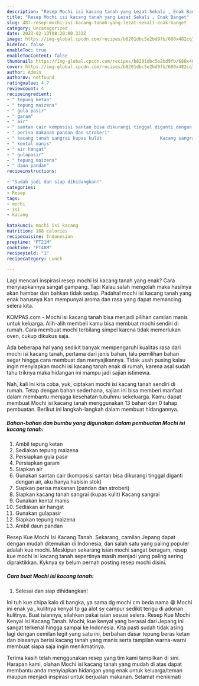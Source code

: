```yaml
---
description: "Resep Mochi isi kacang tanah yang Lezat Sekali , Enak Banget"
title: "Resep Mochi isi kacang tanah yang Lezat Sekali , Enak Banget"
slug: 487-resep-mochi-isi-kacang-tanah-yang-lezat-sekali-enak-banget
category: Uncategorized
date: 2023-02-13T08:20:00.333Z
image: https://img-global.cpcdn.com/recipes/b8201dbc5e2bd9fb/680x482cq70/mochi-isi-kacang-tanah-foto-resep-utama.jpg
hideToc: false
enableToc: true
enableTocContent: false
thumbnail: https://img-global.cpcdn.com/recipes/b8201dbc5e2bd9fb/680x482cq70/mochi-isi-kacang-tanah-foto-resep-utama.jpg
cover: https://img-global.cpcdn.com/recipes/b8201dbc5e2bd9fb/680x482cq70/mochi-isi-kacang-tanah-foto-resep-utama.jpg
author: Admin
authorAv: notfound
ratingvalue: 4.7
reviewcount: 4
recipeingredient:
- " tepung ketan"
- " tepung maizena"
- " gula pasir"
- " garam"
- " air"
- " santan cair komposisi santan bisa dikurangi tinggal diganti dengan air aku hanya habisin stok"
- " perisa makanan pandan dan stroberi"
- " kacang tanah sangrai kupas kulit                      Kacang sangrai"
- " kental manis"
- " air hangat"
- " gulapasir"
- " tepung maizena"
- " daun pandan"
recipeinstructions:

- "Sudah jadi dan siap dihidangkan!"
categories:
- Resep
tags:
- mochi
- isi
- kacang

katakunci: mochi isi kacang 
nutrition: 168 calories
recipecuisine: Indonesian
preptime: "PT21M"
cooktime: "PT48M"
recipeyield: "1"
recipecategory: Lunch

---
```



Lagi mencari inspirasi resep mochi isi kacang tanah yang enak? Cara menyiapkannya sangat gampang. Tapi Kalau salah mengolah maka hasilnya akan hambar dan bahkan tidak sedap. Padahal mochi isi kacang tanah yang enak harusnya Kan mempunyai aroma dan rasa yang dapat memancing selera kita.


KOMPAS.com - Mochi isi kacang tanah bisa menjadi pilihan camilan manis untuk keluarga. Alih-alih membeli kamu bisa membuat mochi sendiri di rumah. Cara membuat mochi terbilang simpel karena tidak memerlukan oven, cukup dikukus saja.

Ada beberapa hal yang sedikit banyak mempengaruhi kualitas rasa dari mochi isi kacang tanah, pertama dari jenis bahan, lalu pemilihan bahan segar hingga cara membuat dan menyajikannya. Tidak usah pusing kalau ingin menyiapkan mochi isi kacang tanah enak di rumah, karena asal sudah tahu triknya maka hidangan ini mampu jadi sajian istimewa.


Nah, kali ini kita coba, yuk, ciptakan mochi isi kacang tanah sendiri di rumah. Tetap dengan bahan sederhana, sajian ini bisa memberi manfaat dalam membantu menjaga kesehatan tubuhmu sekeluarga. Kamu dapat membuat Mochi isi kacang tanah menggunakan 13 bahan dan 0 tahap pembuatan. Berikut ini langkah-langkah dalam membuat hidangannya.

<!--inarticleads1-->

##### Bahan-bahan dan bumbu yang digunakan dalam pembuatan Mochi isi kacang tanah:

1. Ambil  tepung ketan
1. Sediakan  tepung maizena
1. Persiapkan  gula pasir
1. Persiapkan  garam
1. Siapkan  air
1. Gunakan  santan cair (komposisi santan bisa dikurangi tinggal diganti dengan air, aku hanya habisin stok)
1. Siapkan  perisa makanan (pandan dan stroberi)
1. Siapkan  kacang tanah sangrai (kupas kulit)                      Kacang sangrai
1. Gunakan  kental manis
1. Sediakan  air hangat
1. Gunakan  gulapasir
1. Siapkan  tepung maizena
1. Ambil  daun pandan


Resep Kue Mochi Isi Kacang Tanah. Sekarang, camilan Jepang dapat dengan mudah ditemukan di Indonesia, dan salah satu yang paling populer adalah kue mochi. Meskipun sekarang isian mochi sangat beragam, resep kue mochi isi kacang tanah sepertinya masih menjadi yang paling sering dipraktikkan. Kyknya sy belum pernah posting resep mochi disini. 

<!--inarticleads2-->

##### Cara buat Mochi isi kacang tanah:


1. Selesai dan siap dihidangkan!

Ini tuh kue chipa kalo di bangka, ya sama dg mochi cm beda nama 😁 Mochi ini enak ya , kulitnya kenyal tp ga alot sy campur sedikit terigu di adonan kulitnya. Buat isiannya, silahkan pakai isian sesuai selera. Resep Kue Mochi Kenyal Isi Kacang Tanah. Mochi, kue kenyal yang berasal dari Jepang ini sangat terkenal hingga sampai ke Indonesia. Kita pasti sudah tidak asing lagi dengan cemilan legit yang satu ini, berbahan dasar tepung beras ketan dan biasanya berisi kacang tanah yang manis serta tampilan warna-warni membuat siapa saja ingin menikmatinya. 

Terima kasih telah menggunakan resep yang tim kami tampilkan di sini. Harapan kami, olahan Mochi isi kacang tanah yang mudah di atas dapat membantu anda menyiapkan hidangan yang enak untuk keluarga/teman maupun menjadi inspirasi untuk berjualan makanan. Selamat menikmati
